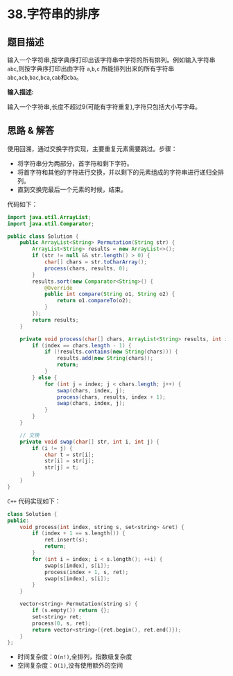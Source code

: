 # 38.字符串的排序
## 题目描述
输入一个字符串,按字典序打印出该字符串中字符的所有排列。例如输入字符串`abc`,则按字典序打印出由字符 `a`,`b`,`c` 所能排列出来的所有字符串`abc`,`acb`,`bac`,`bca`,`cab`和`cba`。

**输入描述:**

输入一个字符串,长度不超过9(可能有字符重复),字符只包括大小写字母。

## 思路 & 解答

使用回溯，通过交换字符实现，主要重复元素需要跳过。步骤：
- 将字符串分为两部分，首字符和剩下字符。
- 将首字符和其他的字符进行交换，并以剩下的元素组成的字符串进行递归全排列。
- 直到交换完最后一个元素的时候，结束。

代码如下：

```java
import java.util.ArrayList;
import java.util.Comparator;

public class Solution {
    public ArrayList<String> Permutation(String str) {
        ArrayList<String> results = new ArrayList<>();
        if (str != null && str.length() > 0) {
            char[] chars = str.toCharArray();
            process(chars, results, 0);
        }
        results.sort(new Comparator<String>() {
            @Override
            public int compare(String o1, String o2) {
                return o1.compareTo(o2);
            }
        });
        return results;
    }

    private void process(char[] chars, ArrayList<String> results, int index) {
        if (index == chars.length - 1) {
            if (!results.contains(new String(chars))) {
                results.add(new String(chars));
                return;
            }
        } else {
            for (int j = index; j < chars.length; j++) {
                swap(chars, index, j);
                process(chars, results, index + 1);
                swap(chars, index, j);
            }
        }
    }

    // 交换
    private void swap(char[] str, int i, int j) {
        if (i != j) {
            char t = str[i];
            str[i] = str[j];
            str[j] = t;
        }
    }
}
```

`C++` 代码实现如下：

```C++
class Solution {
public:
    void process(int index, string s, set<string> &ret) {
        if (index + 1 == s.length()) {
            ret.insert(s);
            return;
        }
        for (int i = index; i < s.length(); ++i) {
            swap(s[index], s[i]);
            process(index + 1, s, ret);
            swap(s[index], s[i]);
        }
    }

    vector<string> Permutation(string s) {
        if (s.empty()) return {};
        set<string> ret;
        process(0, s, ret);
        return vector<string>({ret.begin(), ret.end()});
    }
};
```

- 时间复杂度：`O(n!)`,全排列，指数级复杂度
- 空间复杂度：`O(1)`,没有使用额外的空间

